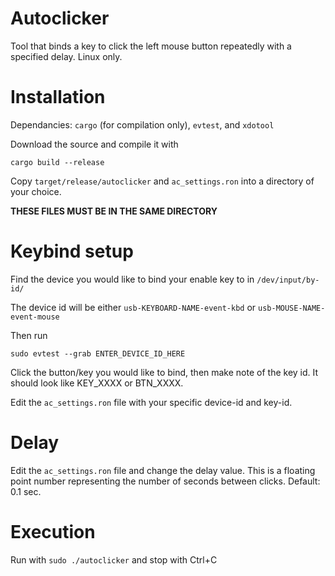# Autoclicker

Tool that binds a key to click the left mouse button repeatedly with a specified delay.
Linux only.

# Installation

Dependancies: `cargo` (for compilation only), `evtest`, and `xdotool`

Download the source and compile it with

`cargo build --release`

Copy `target/release/autoclicker` and `ac_settings.ron` into a directory of your choice.

**THESE FILES MUST BE IN THE SAME DIRECTORY**

# Keybind setup
Find the device you would like to bind your enable key to in `/dev/input/by-id/`

The device id will be either `usb-KEYBOARD-NAME-event-kbd` or `usb-MOUSE-NAME-event-mouse`

Then run

`sudo evtest --grab ENTER_DEVICE_ID_HERE`

Click the button/key you would like to bind, then make note of the key id. It should look like KEY_XXXX or BTN_XXXX.

Edit the `ac_settings.ron` file with your specific device-id and key-id.

# Delay

Edit the `ac_settings.ron` file and change the delay value. This is a floating point number representing the number of seconds between clicks. Default: 0.1 sec.

# Execution
Run with `sudo ./autoclicker` and stop with Ctrl+C
